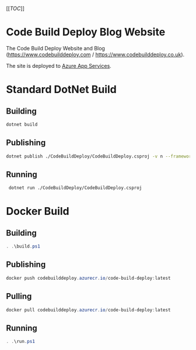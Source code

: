 [[_TOC_]]

# Code Build Deploy Blog Website

The Code Build Deploy Website and Blog (https://www.codebuilddeploy.com / https://www.codebuilddeploy.co.uk).

The site is deployed to [Azure App Services](https://azure.microsoft.com/en-gb/products/app-service).

# Standard DotNet Build

## Building

```bash
dotnet build
```

## Publishing

```bash
dotnet publish ./CodeBuildDeploy/CodeBuildDeploy.csproj -v n --framework net8.0 --self-contained:false --no-restore -o ./publish/net8.0
```

## Running

```bash
 dotnet run ./CodeBuildDeploy/CodeBuildDeploy.csproj
```

# Docker Build

## Building

```powershell
. .\build.ps1
```

## Publishing

```powershell
docker push codebuilddeploy.azurecr.io/code-build-deploy:latest
```

## Pulling

```powershell
docker pull codebuilddeploy.azurecr.io/code-build-deploy:latest
```

## Running

```powershell
. .\run.ps1
```